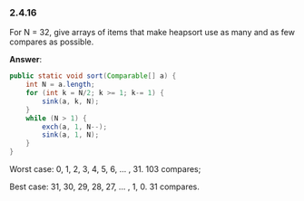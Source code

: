 ### 2.4.16

For N = 32, give arrays of items that make heapsort use as many and as few compares as possible.

**Answer**:

```java
public static void sort(Comparable[] a) {
    int N = a.length;
    for (int k = N/2; k >= 1; k-= 1) {
        sink(a, k, N);
    }
    while (N > 1) {
        exch(a, 1, N--);
        sink(a, 1, N);
    }
}
```

Worst case: 0, 1, 2, 3, 4, 5, 6, ... , 31. 103 compares;

Best case: 31, 30, 29, 28, 27, ... , 1, 0. 31 compares.

